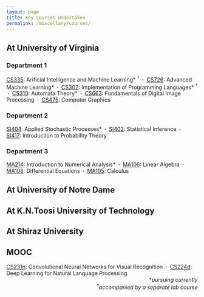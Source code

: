 ```yaml
---
layout: page
title: Key Courses Undertaken
permalink: /miscellany/courses/
---
```


<h2>At University of Virginia </h2>

<h3>Department 1</h3>

<a href="">CS335</a>: Arificial Intelligence and Machine Learning* <sup>&dagger;</sup>
<b>&nbsp;&middot;&nbsp;</b> <a href="">CS726</a>: Advanced Machine Learning*
<b>&nbsp;&middot;&nbsp;</b> <a href="">CS302</a>: Implementation of Programming Languages* <sup>&dagger;</sup>
<b>&nbsp;&middot;&nbsp;</b> <a href="">CS310</a>: Automata Theory*
<b>&nbsp;&middot;&nbsp;</b> <a href="">CS663</a>: Fundamentals of Digital Image Processing
<b>&nbsp;&middot;&nbsp;</b> <a href="">CS475</a>: Computer Graphics

<h3>Department 2</h3>
<a href="">SI404</a>: Applied Stochastic Processes*
<b>&nbsp;&middot;&nbsp;</b> <a href="">SI402</a>: Statistical Inference
<b>&nbsp;&middot;&nbsp;</b> <a href="">SI417</a>: Introduction to Probability Theory

<h3>Department 3</h3>
<a href="">MA214</a>: Introduction to Numerical Analysis*
<b>&nbsp;&middot;&nbsp;</b> <a href="">MA106</a>: Linear Algebra
<b>&nbsp;&middot;&nbsp;</b> <a href="">MA108</a>: Differential Equations
<b>&nbsp;&middot;&nbsp;</b> <a href="">MA105</a>: Calculus

<h2>At University of Notre Dame </h2>

<h2>At K.N.Toosi University of Technology </h2>

<h2>At Shiraz University </h2>


<h2>MOOC</h2>
<a href="http://cs231n.stanford.edu/">CS231n</a>: Convolutional Neural Networks for Visual Recognition
<b>&nbsp;&middot;&nbsp;</b> <a href="http://cs224d.stanford.edu/">CS224d</a>: Deep Learning for Natural Language Processing

<div align= "right">
	*<i>pursuing currently</i><br><sup>&dagger;</sup><i>accompanied by a separate lab course</i>
</div>
